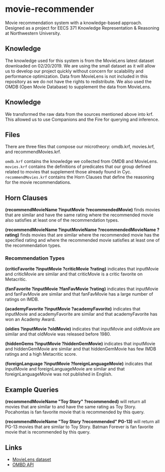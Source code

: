 # movie-recommender

Movie recommendation system with a knowledge-based approach.
Designed as a project for EECS 371 Knowledge Representation &amp; Reasoning at Northwestern University.

## Knowledge

The knowledge used for this system is from the MovieLens latest dataset downloaded on 02/20/2019.
We are using the small dataset as it will allow us to develop our project quickly without concern for scalability and performance optimization.
Data from MovieLens is not included in this repository as we do not have the rights to redistribute.
We also used the OMDB (Open Movie Database) to supplement the data from MovieLens.

## Knowledge

We transformed the raw data from the sources mentioned above into krf.
This allowed us to use Companions and the Fire for querying and inference.

## Files

There are three files that compose our microtheory: omdb.krf, movies.krf, and recommendMovies.krf.

`omdb.krf` contains the knowledge we collected from OMDB and MovieLens.
`movies.krf` contains the definitions of predicates that our group defined related to movies that supplement those already found in Cyc.
`recommendMovies.krf` contains the Horn Clauses that define the reasoning for the movie recommendations.


## Horn Clauses

**(recommendMovieName ?inputMovie ?recommendedMovie)** finds movies that are similar and have the same rating where the recommended movie also satisfies at least one of the recommendation types.

**(recommendMovieName ?inputMovieName ?recommendedMovieName ?rating)** finds movies that are similar where the recommended movie has the specified rating and where the recommended movie satisfies at least one of the recommendation types.

### Recommendation Types

**(criticFavorite ?inputMovie ?criticMovie ?rating)** indicates that inputMovie and criticMovie are similar and that criticMovie is a critic favorite on Metacritic.

**(fanFavorite ?inputMovie ?fanFavMovie ?rating)** indicates that inputMovie and fanFavMovie are similar and that fanFavMovie has a large number of ratings on IMDB.

**(academyFavorite ?inputMovie ?academyFavorite)** indicates that inputMovie and academyFavorite are similar and that academyFavorite has won an Academy Award.

**(oldies ?inputMovie ?oldMovie)** indicates that inputMovie and oldMovie are similar and that oldMovie was released before 1980.

**(hiddenGems ?inputMovie ?hiddenGemMovie)** indicates that inputMovie and hiddenGemMovie are similar and that hiddenGemMovie has few IMDB ratings and a high Metacritic score.

**(foreignLanguage ?inputMovie ?foreignLanguageMovie)** indicates that inputMovie and foreignLanguageMovie are similar and that foreignLanguageMovie was not published in English.

## Example Queries

**(recommendMovieName "Toy Story" ?recommended)** will return all movies that are similar to and have the same rating as Toy Story.
Pocahontas is fan favorite movie that is recommended by this query.

**(recommendMovieName "Toy Story ?recommended" PG-13)** will return all PG-13 movies that are similar to Toy Story.
Batman Forever is fan favorite movie that is recommended by this query.

## Links

- [MovieLens dataset](http://files.grouplens.org/datasets/movielens/ml-latest-small.zip)
- [OMBD API](http://omdbapi.com)
